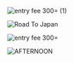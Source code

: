 ![entry fee 300= (1)](https://github.com/Manuella-R/Posters/assets/67600619/cd503ffc-58a3-4ef0-91fc-1ee8242fb56c)




![Road To Japan](https://github.com/Manuella-R/Posters/assets/67600619/28dcb213-b110-4d81-9f12-17d268ec5c3f)




![entry fee 300=](https://github.com/Manuella-R/Posters/assets/67600619/7ab88d89-53d8-4674-8aa0-a24d1ba65a4d)




![AFTERNOON](https://github.com/Manuella-R/Posters/assets/67600619/97a25383-bb32-4285-b5b1-71f13edf6eb5)
